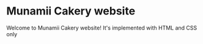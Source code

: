 # Munamii Cakery website

Welcome to Munamii Cakery website!
It's implemented with HTML and CSS only

